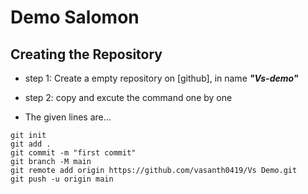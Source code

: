 # **Demo Salomon**

## Creating the Repository
 
+ step 1: Create a empty repository on [github], in name ***"Vs-demo"***
+ step 2: copy and excute the command one by one

 + The given lines are...
 ```
git init
git add .
git commit -m "first commit"
git branch -M main
git remote add origin https://github.com/vasanth0419/Vs Demo.git
git push -u origin main
 
 ```

